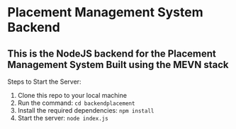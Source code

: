 # Placement Management System Backend
## This is the NodeJS backend for the Placement Management System Built using the MEVN stack

Steps to Start the Server:
1. Clone this repo to your local machine
2. Run the command: `cd backendplacement`
3. Install the required dependencies: `npm install`
4. Start the server: `node index.js`

